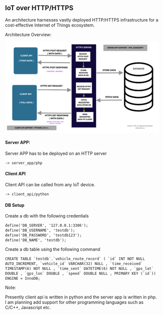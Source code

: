 ## IoT over HTTP/HTTPS

An architecture harnesses vastly deployed HTTP/HTTPS infrastructure for a cost-effective Internet of Things ecosystem.

Architecture Overview:

![IoT over HTTP/HTTPS](images/iot_over_http.png)

#### Server APP:

Server APP has to be deployed on an HTTP server

	-> server_app/php


#### Client API 

Client API can be called from any IoT device.

	-> client_api/python

#### DB Setup

Create a db with the following credentials

	define('DB_SERVER', '127.0.0.1:3306');
	define('DB_USERNAME', 'testdb');
	define('DB_PASSWORD', 'testdb123');
	define('DB_NAME', 'testdb');

Create a db table using the following command

	CREATE TABLE `testdb`.`vehicle_route_record` ( `id` INT NOT NULL AUTO_INCREMENT, `vehicle_id` VARCHAR(32) NULL , `time_received` TIMESTAMP(6) NOT NULL , `time_sent` DATETIME(6) NOT NULL , `gps_lat` DOUBLE , `gps_lon` DOUBLE , `speed` DOUBLE NULL , PRIMARY KEY (`id`)) ENGINE = InnoDB;



Note:

Presently client api is written in python and the server app is written in php. I am planning add support for other programming languages such as C/C++, Javascript etc.




